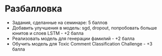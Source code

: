 # Разбалловка

- Задания, сделанные на семинаре: 5 баллов
- Добавить улучшения в модель: sgd, dropout, попробовать больше юнитов и слоев LSTM - +2 балла
- Реализовать модель для генерации фамилий - +2 балла
- Обучить модель для Toxic Comment Classification Challenge - +3 балла